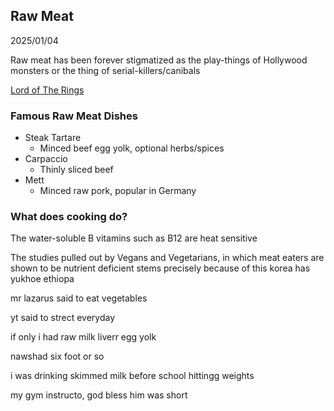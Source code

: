 ## <a name=raw-meat>Raw Meat</a>

2025/01/04

Raw meat has been forever stigmatized as the play-things of Hollywood monsters or the thing of serial-killers/canibals

[Lord of The Rings](https://youtu.be/JXuqJ4c1dxE?si=v2LOIWX13ENCLAph)

### Famous Raw Meat Dishes

- Steak Tartare
	- Minced beef egg yolk, optional herbs/spices
- Carpaccio
	- Thinly sliced beef
- Mett
	- Minced raw pork, popular in Germany

### What does cooking do?

The water-soluble B vitamins such as B12 are heat sensitive

The studies pulled out by Vegans and Vegetarians, in which meat eaters are shown to be nutrient deficient stems precisely because of this
korea has yukhoe
ethiopa

mr lazarus said to eat vegetables

yt said to strect everyday

if only i had raw milk liverr egg yolk

nawshad six foot or so

i was drinking skimmed milk before school hittingg weights

my gym instructo, god bless him was short
